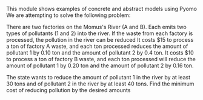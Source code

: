 This module shows examples of concrete and abstract models using Pyomo
We are attempting to solve the following problem:

There are two factories on the Momus's River (A and B). Each emits two types of pollutants (1 and 2) into the river. If the waste from each factory is processed, the pollution in the river can be reduced
It costs $15 to process a ton of factory A waste, and each ton processed reduces the amount of pollutant 1 by 0.10 ton and the amount of pollutant 2 by 0.4 ton. It costs $10 to process a ton of factory B waste, and each ton processed will reduce the amount of pollutant 1 by 0.20 ton and the amount of pollutant 2 by 0.16 ton.

The state wants to reduce the amount of pollutant 1 in the river by at least 30 tons and of pollutant 2 in the river by at least 40 tons. Find the minimum cost of reducing pollution by the desired amounts
